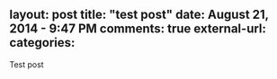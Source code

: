 layout: post
title: "test post"
date: August 21, 2014 - 9:47 PM
comments: true
external-url:
categories:
---

Test post